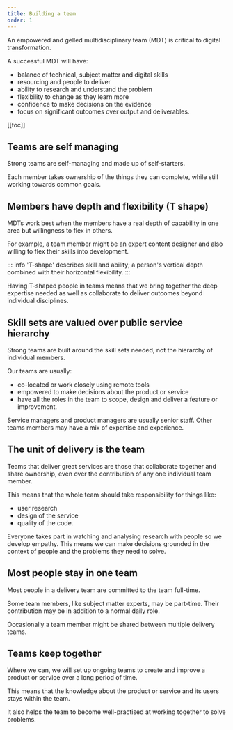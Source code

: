 ```yaml
---
title: Building a team
order: 1
---
```


An empowered and gelled multidisciplinary team (MDT) is critical to digital transformation.

A successful MDT will have:
- balance of technical, subject matter and digital skills
- resourcing and people to deliver
- ability to research and understand the problem
- flexibility to change as they learn more
- confidence to make decisions on the evidence
- focus on significant outcomes over output and deliverables. 

[[toc]]

## Teams are self managing 

Strong teams are self-managing and made up of self-starters.

Each member takes ownership of the things they can complete, while still working towards common goals.

## Members have depth and flexibility (T shape)

MDTs work best when the members have a real depth of capability in one area but willingness to flex in others.

For example, a team member might be an expert content designer and also willing to flex their skills into development.

::: info
'T-shape' describes skill and ability; a person's vertical depth combined with their horizontal flexibility.
:::

Having T-shaped people in teams means that we bring together the deep expertise needed as well as collaborate to deliver outcomes beyond individual disciplines. 

## Skill sets are valued over public service hierarchy

Strong teams are built around the skill sets needed, not the hierarchy of individual members.

Our teams are usually:
- co-located or work closely using remote tools
- empowered to make decisions about the product or service
- have all the roles in the team to scope, design and deliver a feature or improvement.

Service managers and product managers are usually senior staff. Other teams members may have a mix of expertise and experience.

## The unit of delivery is the team

Teams that deliver great services are those that collaborate together and share ownership, even over the contribution of any one individual team member.

This means that the whole team should take responsibility for things like:
- user research
- design of the service
- quality of the code.

Everyone takes part in watching and analysing research with people so we develop empathy. This means we can make decisions grounded in the context of people and the problems they need to solve.

## Most people stay in one team

Most people in a delivery team are committed to the team full-time.

Some team members, like subject matter experts, may be part-time. Their contribution may be in addition to a normal daily role.

Occasionally a team member might be shared between multiple delivery teams.

## Teams keep together

Where we can, we will set up ongoing teams to create and improve a product or service over a long period of time.

This means that the knowledge about the product or service and its users stays within the team.

It also helps the team to become well-practised at working together to solve problems.
